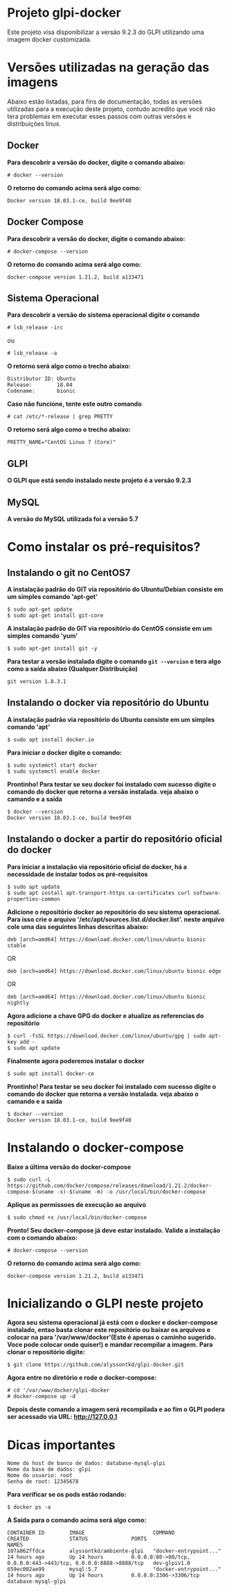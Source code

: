 # Projeto glpi-docker
Este projeto visa disponibilizar a versão 9.2.3 do GLPI utilizando uma imagem docker customizada.

# Versões utilizadas na geração das imagens
Abaixo estão listadas, para fins de documentação, todas as versões utilizadas para a execução deste projeto, contudo acredito que você não tera problemas em executar esses passos com outras versões e distribuições linux.

## Docker
**Para descobrir a versão do docker, digite o comando abaixo:**
```
# docker --version
```
**O retorno do comando acima será algo como:**
```
Docker version 18.03.1-ce, build 9ee9f40
```

## Docker Compose
**Para descobrir a versão do docker, digite o comando abaixo:**
```
# docker-compose --version
```
**O retorno do comando acima será algo como:**
```
docker-compose version 1.21.2, build a133471
```

## Sistema Operacional 
**Para descobrir a versão do sistema operacional digite o comando**
```
# lsb_release -irc
```
ou 
```
# lsb_release -a
```
**O retorno será algo como o trecho abaixo:**
```
Distributor ID: Ubuntu
Release:        18.04
Codename:       bionic
```
**Caso não funcione, tente este outro comando**
```
# cat /etc/*-release | grep PRETTY
```
**O retorno será algo como o trecho abaixo:**
```
PRETTY_NAME="CentOS Linux 7 (Core)"
```

## GLPI
**O GLPI que está sendo instalado neste projeto é a versão 9.2.3**

## MySQL
**A versão do MySQL utilizada foi a versão 5.7**


# Como instalar os pré-requisitos? 
## Instalando o git no CentOS7
**A instalação padrão do GIT via repositório do Ubuntu/Debian consiste em um simples comando 'apt-get'**
```
$ sudo apt-get update
$ sudo apt-get install git-core
```
**A instalação padrão do GIT via repositório do CentOS consiste em um simples comando 'yum'**
```
$ sudo apt-get install git -y
```

**Para testar a versão instalada digite o comando `git --version` e tera algo como a saída abaixo (Qualquer Distribuição)**
```
git version 1.8.3.1
```

## Instalando o docker via repositório do Ubuntu
**A instalação padrão via repositório do Ubuntu consiste em um simples comando 'apt'**
```
$ sudo apt install docker.io
```
**Para iniciar o docker digite o comando:**
```
$ sudo systemctl start docker
$ sudo systemctl enable docker
```
**Prontinho! Para testar se seu docker foi instalado com sucesso digite o comando do docker que retorna a versão instalada. veja abaixo o camando e a saída**
```
$ docker --version
Docker version 18.03.1-ce, build 9ee9f40
```

## Instalando o docker a partir do repositório oficial do docker
**Para iniciar a instalação via repositório oficial do docker, há a necessidade de instalar todos os pré-requisitos**
```
$ sudo apt update
$ sudo apt install apt-transport-https ca-certificates curl software-properties-common
```
**Adicione o repositório docker ao repositório do seu sistema operacional. Para isso crie o arquivo '/etc/apt/sources.list.d/docker.list'. neste arquivo cole uma das seguintes linhas descritas abaixo:**
```
deb [arch=amd64] https://download.docker.com/linux/ubuntu bionic stable
```
OR
```
deb [arch=amd64] https://download.docker.com/linux/ubuntu bionic edge
```
OR
```
deb [arch=amd64] https://download.docker.com/linux/ubuntu bionic nightly
```

**Agora adicione a chave GPG do docker e atualize as referencias do repositório**
```
$ curl -fsSL https://download.docker.com/linux/ubuntu/gpg | sudo apt-key add -
$ sudo apt update
```

**Finalmente agora poderemos instalar o docker**
```
$ sudo apt install docker-ce
```

**Prontinho! Para testar se seu docker foi instalado com sucesso digite o comando do docker que retorna a versão instalada. veja abaixo o camando e a saída**
```
$ docker --version
Docker version 18.03.1-ce, build 9ee9f40
```

# Instalando o docker-compose
**Baixe a última versão do docker-compose**
```
$ sudo curl -L https://github.com/docker/compose/releases/download/1.21.2/docker-compose-$(uname -s)-$(uname -m) -o /usr/local/bin/docker-compose
```
**Aplique as permissoes de execução ao arquivo**
```
$ sudo chmod +x /usr/local/bin/docker-compose
```
**Pronto! Seu docker-compose já deve estar instalado. Valide a instalação com o comando abaixo:**
```
# docker-compose --version
```
**O retorno do comando acima será algo como:**
```
docker-compose version 1.21.2, build a133471
```


# Inicializando o GLPI neste projeto
**Agora seu sistema operacional já está com o docker e docker-compose instalado, entao basta clonar este repositório ou baixar os arquivos e colocar na para '/var/www/docker'(Este é apenas o caminho sugerido. Voce pode colocar onde quiser!) e mandar recompilar a imagem.**
__Para clonar o repositório digite:__
```
$ git clone https://github.com/alyssontkd/glpi-docker.git
```
__Agora entre no diretório e rode o docker-compose:__

```
# cd '/var/www/docker/glpi-docker
# docker-compose up -d
```
**Depois deste comando a imagem será recompilada e ao fim o GLPI podera ser acessado via URL: http://127.0.0.1**


# Dicas importantes
```
Nome do host de banco de dados: database-mysql-glpi
Nome da base de dados: glpi
Nome do usuario: root
Senha de root: 12345678
```
 
**Para verificar se os pods estão rodando:** 
``` 
$ docker ps -a
```
**A Saída para o comando acima será algo como:** 
``` 
CONTAINER ID        IMAGE                      COMMAND                  CREATED             STATUS              PORTS                                                              NAMES
107a862ffdca        alyssontkd/ambiente-glpi   "docker-entrypoint..."   14 hours ago        Up 14 hours         0.0.0.0:80->80/tcp, 0.0.0.0:443->443/tcp, 0.0.0.0:8888->8888/tcp   dev-glpiv1.0
659ec002ae99        mysql:5.7                  "docker-entrypoint..."   14 hours ago        Up 14 hours         0.0.0.0:3306->3306/tcp                                             database-mysql-glpi

```
